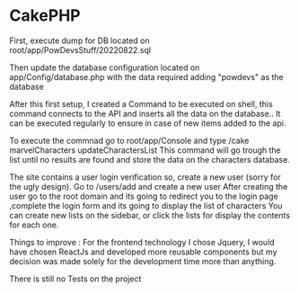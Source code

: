 # CakePHP
First, execute dump for DB located on root/app/PowDevsStuff/20220822.sql

Then update the database configuration located on app/Config/database.php with the data required adding "powdevs" as the database

After this first setup, I created a Command to be executed on shell, this command connects to the API and inserts all the data on the database.. It can be executed regularly to ensure in case of new items added to the api.

To execute the commnad go to root/app/Console and type /cake marvelCharacters  updateCharactersList
This command will go trough the list until no results are found and store the data on the characters database.


The site contains a user login verification so, create a new user (sorry for the ugly design). Go to /users/add and create a new user
After creating the user go to the root domain and its going to redirect you to the login  page ,complete the login form and its going to display the list of characters
You can create new lists on the sidebar, or click the lists for display the contents for each one.


Things to improve :
For the frontend technology I chose Jquery, I would have chosen ReactJs and developed more reusable components but my decision was made solely for the development time more than anything. 

There is still no Tests on the project 
